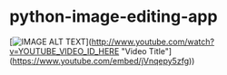 # python-image-editing-app

[![IMAGE ALT TEXT](http://img.youtube.com/vi/YOUTUBE_VIDEO_ID_HERE/0.jpg)](http://www.youtube.com/watch?v=YOUTUBE_VIDEO_ID_HERE "Video Title"](https://www.youtube.com/embed/jVnqepy5zfg))
